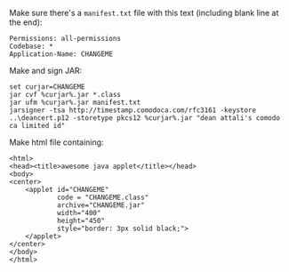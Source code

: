 Make sure there's a `manifest.txt` file with this text (including blank line at the end):

```
Permissions: all-permissions
Codebase: *
Application-Name: CHANGEME
```

Make and sign JAR:

```
set curjar=CHANGEME
jar cvf %curjar%.jar *.class
jar ufm %curjar%.jar manifest.txt
jarsigner -tsa http://timestamp.comodoca.com/rfc3161 -keystore ..\deancert.p12 -storetype pkcs12 %curjar%.jar "dean attali's comodo ca limited id"
```

Make html file containing:

```
<html>
<head><title>awesome java applet</title></head>
<body>
<center>
	<applet id="CHANGEME"
			code = "CHANGEME.class"
			archive="CHANGEME.jar"
			width="400"
			height="450"
			style="border: 3px solid black;">
	</applet>
</center>
</body>
</html>
```